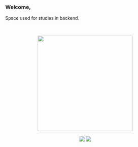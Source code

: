 ### Welcome,
Space used for studies in backend.
<br>
##

<br>

<div align = "center">
  <a href="https://github.com/PedroTDrehmer ">
  <img height="300em" src="https://github-readme-stats.vercel.app/api/top-langs/?username=PedroTDrehmer&layout=compact"/>
</div>

<br>

<div align = "center">
  <a href="https://www.linkedin.com/in/pedrodrehmer/"><img src="https://img.shields.io/badge/LinkedIn-0077B5?style=for-the-badge&logo=linkedin&logoColor=white" target="_blank"></a>
  <a href = "mailto:pedrodrehmer@outlook.com"><img src="https://img.shields.io/badge/Microsoft_Outlook-0078D4?style=for-the-badge&logo=microsoft-outlook&logoColor=white" target="_blank"></a>
</div>
